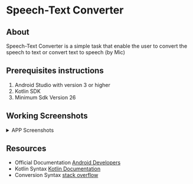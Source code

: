 # Speech-Text Converter

## About

Speech-Text Converter is a simple task that enable the user to convert the speech to text or convert text to speech (by Mic)

## Prerequisites instructions

1. Android Studio with version 3 or higher
2. Kotlin SDK
3. Minimum Sdk Version 26

## Working Screenshots

<details>

  <summary>APP Screenshots</summary>

<p>

### 1.Home Screen

![1](https://user-images.githubusercontent.com/52586356/138191107-440439c9-e796-46d6-9ea9-bb90d5681971.png)

</p>

<p>

### 2.Convert Text to Speech

![2](https://user-images.githubusercontent.com/52586356/138191408-583cb114-b7f0-4bcf-8a7b-b18b9b54c097.png)

</p>

<p>

### 3.How Are you Sound On

![3](https://user-images.githubusercontent.com/52586356/138191492-56de6f3b-9630-4856-b3e2-3e36b66b8aea.png)

</p>

<p>

### 4.Convert Speech to Text

![4](https://user-images.githubusercontent.com/52586356/138191588-5cc21980-6e60-4e37-9284-63b9a684c79b.png)

</p>

<p>

### 5.Mic On, Record a Voice

![5](https://user-images.githubusercontent.com/52586356/138191674-23299d78-07a7-42fd-96a0-861272bd4089.png)

</p>

<p>

### 6.Voice Converted to Text 

![6](https://user-images.githubusercontent.com/52586356/138191789-12195d40-599d-49a9-95b6-ba383758c7ae.png)

</p>

</details>

## Resources

- Official Documentation [Android Developers](https://developer.android.com/reference/android/speech/SpeechRecognizer)  
- Kotlin Syntax [Kotlin Documentation](https://kotlinlang.org/docs/home.html)  
- Conversion Syntax [stack overflow](https://stackoverflow.com/questions/5913773/speech-to-text-on-android)  
